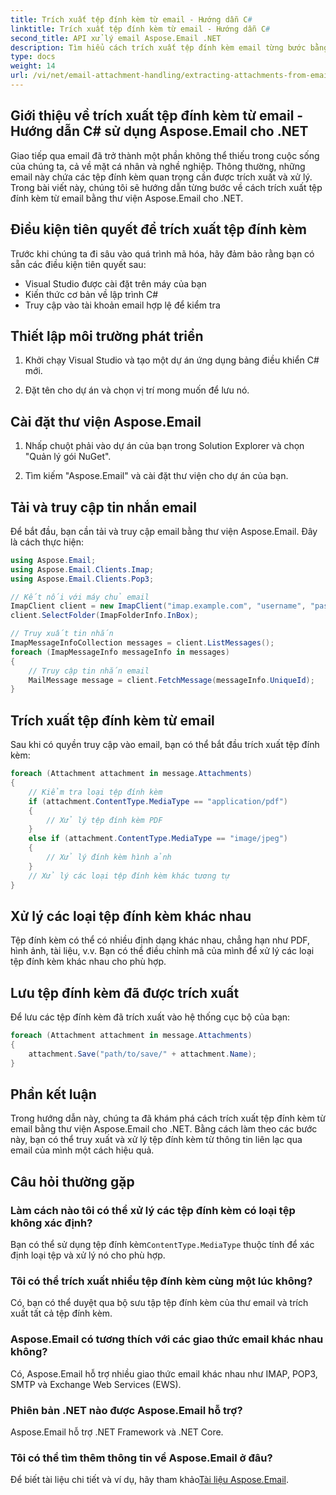 ```yaml
---
title: Trích xuất tệp đính kèm từ email - Hướng dẫn C#
linktitle: Trích xuất tệp đính kèm từ email - Hướng dẫn C#
second_title: API xử lý email Aspose.Email .NET
description: Tìm hiểu cách trích xuất tệp đính kèm email từng bước bằng cách sử dụng Aspose.Email cho .NET. Xử lý các định dạng khác nhau và lưu một cách dễ dàng.
type: docs
weight: 14
url: /vi/net/email-attachment-handling/extracting-attachments-from-email-csharp-walkthrough/
---
```


## Giới thiệu về trích xuất tệp đính kèm từ email - Hướng dẫn C# sử dụng Aspose.Email cho .NET

Giao tiếp qua email đã trở thành một phần không thể thiếu trong cuộc sống của chúng ta, cả về mặt cá nhân và nghề nghiệp. Thông thường, những email này chứa các tệp đính kèm quan trọng cần được trích xuất và xử lý. Trong bài viết này, chúng tôi sẽ hướng dẫn từng bước về cách trích xuất tệp đính kèm từ email bằng thư viện Aspose.Email cho .NET.

## Điều kiện tiên quyết để trích xuất tệp đính kèm

Trước khi chúng ta đi sâu vào quá trình mã hóa, hãy đảm bảo rằng bạn có sẵn các điều kiện tiên quyết sau:

- Visual Studio được cài đặt trên máy của bạn
- Kiến thức cơ bản về lập trình C#
- Truy cập vào tài khoản email hợp lệ để kiểm tra

## Thiết lập môi trường phát triển

1. Khởi chạy Visual Studio và tạo một dự án ứng dụng bảng điều khiển C# mới.

2. Đặt tên cho dự án và chọn vị trí mong muốn để lưu nó.

## Cài đặt thư viện Aspose.Email

1. Nhấp chuột phải vào dự án của bạn trong Solution Explorer và chọn "Quản lý gói NuGet".

2. Tìm kiếm "Aspose.Email" và cài đặt thư viện cho dự án của bạn.

## Tải và truy cập tin nhắn email

Để bắt đầu, bạn cần tải và truy cập email bằng thư viện Aspose.Email. Đây là cách thực hiện:

```csharp
using Aspose.Email;
using Aspose.Email.Clients.Imap;
using Aspose.Email.Clients.Pop3;

// Kết nối với máy chủ email
ImapClient client = new ImapClient("imap.example.com", "username", "password");
client.SelectFolder(ImapFolderInfo.InBox);

// Truy xuất tin nhắn
ImapMessageInfoCollection messages = client.ListMessages();
foreach (ImapMessageInfo messageInfo in messages)
{
    // Truy cập tin nhắn email
    MailMessage message = client.FetchMessage(messageInfo.UniqueId);
}
```

## Trích xuất tệp đính kèm từ email

Sau khi có quyền truy cập vào email, bạn có thể bắt đầu trích xuất tệp đính kèm:

```csharp
foreach (Attachment attachment in message.Attachments)
{
    // Kiểm tra loại tệp đính kèm
    if (attachment.ContentType.MediaType == "application/pdf")
    {
        // Xử lý tệp đính kèm PDF
    }
    else if (attachment.ContentType.MediaType == "image/jpeg")
    {
        // Xử lý đính kèm hình ảnh
    }
    // Xử lý các loại tệp đính kèm khác tương tự
}
```

## Xử lý các loại tệp đính kèm khác nhau

Tệp đính kèm có thể có nhiều định dạng khác nhau, chẳng hạn như PDF, hình ảnh, tài liệu, v.v. Bạn có thể điều chỉnh mã của mình để xử lý các loại tệp đính kèm khác nhau cho phù hợp.

## Lưu tệp đính kèm đã được trích xuất

Để lưu các tệp đính kèm đã trích xuất vào hệ thống cục bộ của bạn:

```csharp
foreach (Attachment attachment in message.Attachments)
{
    attachment.Save("path/to/save/" + attachment.Name);
}
```

## Phần kết luận

Trong hướng dẫn này, chúng ta đã khám phá cách trích xuất tệp đính kèm từ email bằng thư viện Aspose.Email cho .NET. Bằng cách làm theo các bước này, bạn có thể truy xuất và xử lý tệp đính kèm từ thông tin liên lạc qua email của mình một cách hiệu quả.

## Câu hỏi thường gặp

### Làm cách nào tôi có thể xử lý các tệp đính kèm có loại tệp không xác định?

 Bạn có thể sử dụng tệp đính kèm`ContentType.MediaType` thuộc tính để xác định loại tệp và xử lý nó cho phù hợp.

### Tôi có thể trích xuất nhiều tệp đính kèm cùng một lúc không?

Có, bạn có thể duyệt qua bộ sưu tập tệp đính kèm của thư email và trích xuất tất cả tệp đính kèm.

### Aspose.Email có tương thích với các giao thức email khác nhau không?

Có, Aspose.Email hỗ trợ nhiều giao thức email khác nhau như IMAP, POP3, SMTP và Exchange Web Services (EWS).

### Phiên bản .NET nào được Aspose.Email hỗ trợ?

Aspose.Email hỗ trợ .NET Framework và .NET Core.

### Tôi có thể tìm thêm thông tin về Aspose.Email ở đâu?

 Để biết tài liệu chi tiết và ví dụ, hãy tham khảo[Tài liệu Aspose.Email](https://reference.aspose.com/email/net/).